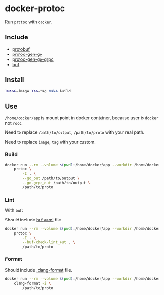 # docker-protoc

Run `protoc` with `docker`.

## Include

- [protobuf](https://github.com/protocolbuffers/protobuf)
- [protoc-gen-go](https://github.com/protocolbuffers/protobuf-go)
- [protoc-gen-go-grpc](https://github.com/grpc/grpc-go)
- [buf](https://github.com/bufbuild/buf)

## Install

```sh
IMAGE=image TAG=tag make build
```

## Use

`/home/docker/app` is mount point in docker container, because user is `docker` not `root`.

Need to replace `/path/to/output`, `/path/to/proto` with your real path.

Need to replace `image`, `tag` with your custom.

### Build

```sh
docker run --rm --volume $(pwd):/home/docker/app --workdir /home/docker/app image:tag \
    protoc \
        -I . \
        --go_out /path/to/output \
        --go-grpc_out /path/to/output \
        /path/to/proto
```

### Lint

With `buf`:

Should include [buf.yaml](https://docs.buf.build/configuration/) file.

```sh
docker run --rm --volume $(pwd):/home/docker/app --workdir /home/docker/app image:tag \
    protoc \
        -I . \
        --buf-check-lint_out . \
        /path/to/proto
```

### Format

Should include [.clang-format](https://clang.llvm.org/docs/ClangFormatStyleOptions.html) file.

```sh
docker run --rm --volume $(pwd):/home/docker/app --workdir /home/docker/app image:tag \
    clang-format -i \
        /path/to/proto
```
